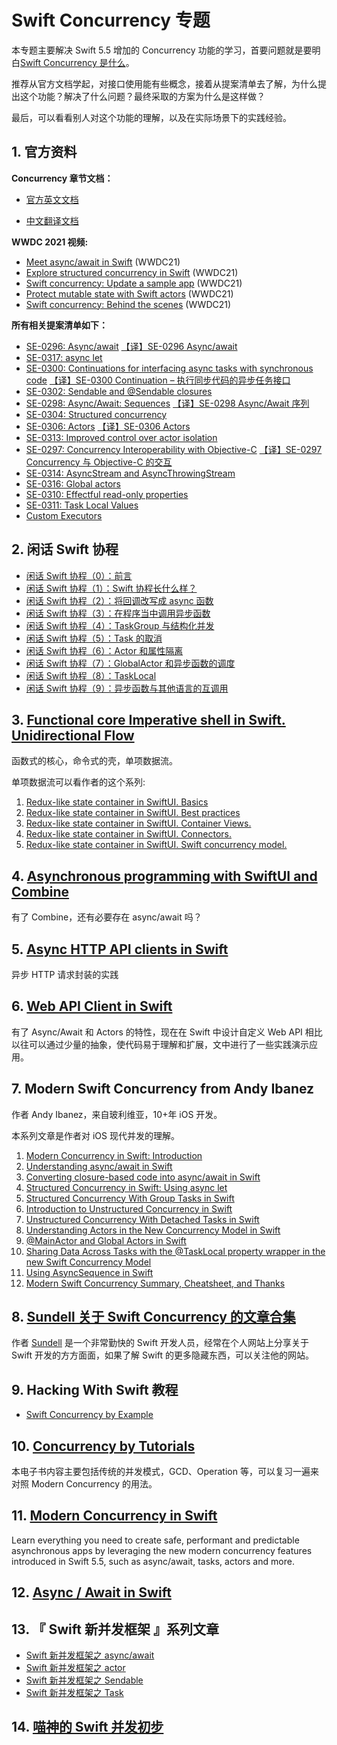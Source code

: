 # Swift Concurrency 专题

本专题主要解决 Swift 5.5 增加的 Concurrency 功能的学习，首要问题就是要明白[Swift Concurrency 是什么](https://github.com/KwaiAppTeam/SwiftPamphletApp/issues/63)。

推荐从官方文档学起，对接口使用能有些概念，接着从提案清单去了解，为什么提出这个功能？解决了什么问题？最终采取的方案为什么是这样做？

最后，可以看看别人对这个功能的理解，以及在实际场景下的实践经验。

## 1. 官方资料

**Concurrency 章节文档：**

- [官方英文文档](https://docs.swift.org/swift-book/LanguageGuide/Concurrency.html)

- [中文翻译文档](https://swiftgg.gitbook.io/swift/swift-jiao-cheng/28_concurrency)

**WWDC 2021 视频:**

- [Meet async/await in Swift](https://developer.apple.com/videos/play/wwdc2021/10132/) (WWDC21)
- [Explore structured concurrency in Swift](https://developer.apple.com/videos/play/wwdc2021/10134/) (WWDC21)
- [Swift concurrency: Update a sample app](https://developer.apple.com/videos/play/wwdc2021/10194/) (WWDC21)
- [Protect mutable state with Swift actors](https://developer.apple.com/videos/play/wwdc2021/10133/) (WWDC21)
- [Swift concurrency: Behind the scenes](https://developer.apple.com/videos/play/wwdc2021/10254/) (WWDC21)

**所有相关提案清单如下：**

- [SE-0296: Async/await](https://github.com/apple/swift-evolution/blob/main/proposals/0296-async-await.md) [【译】SE-0296 Async/await](https://kemchenj.github.io/2021-03-06/)
- [SE-0317: async let](https://github.com/apple/swift-evolution/blob/main/proposals/0317-async-let.md)
- [SE-0300: Continuations for interfacing async tasks with synchronous code](https://github.com/apple/swift-evolution/blob/main/proposals/0300-continuation.md) [【译】SE-0300 Continuation – 执行同步代码的异步任务接口](https://kemchenj.github.io/2021-03-31/)
- [SE-0302: Sendable and @Sendable closures](https://github.com/apple/swift-evolution/blob/main/proposals/0302-concurrent-value-and-concurrent-closures.md)
- [SE-0298: Async/Await: Sequences](https://github.com/apple/swift-evolution/blob/main/proposals/0298-asyncsequence.md) [【译】SE-0298 Async/Await 序列](https://kemchenj.github.io/2021-03-10/)
- [SE-0304: Structured concurrency](https://github.com/apple/swift-evolution/blob/main/proposals/0304-structured-concurrency.md)
- [SE-0306: Actors](https://github.com/apple/swift-evolution/blob/main/proposals/0306-actors.md) [【译】SE-0306 Actors](https://kemchenj.github.io/2021-04-25/)
- [SE-0313: Improved control over actor isolation](https://github.com/apple/swift-evolution/blob/main/proposals/0313-actor-isolation-control.md)
- [SE-0297: Concurrency Interoperability with Objective-C](https://github.com/apple/swift-evolution/blob/main/proposals/0297-concurrency-objc.md) [【译】SE-0297 Concurrency 与 Objective-C 的交互](https://kemchenj.github.io/2021-03-07/)
- [SE-0314: AsyncStream and AsyncThrowingStream](https://github.com/apple/swift-evolution/blob/main/proposals/0314-async-stream.md)
- [SE-0316: Global actors](https://github.com/apple/swift-evolution/blob/main/proposals/0316-global-actors.md)
- [SE-0310: Effectful read-only properties](https://github.com/apple/swift-evolution/blob/main/proposals/0310-effectful-readonly-properties.md)
- [SE-0311: Task Local Values](https://github.com/apple/swift-evolution/blob/main/proposals/0311-task-locals.md)
- [Custom Executors](https://forums.swift.org/t/support-custom-executors-in-swift-concurrency/44425)

## 2. 闲话 Swift 协程

- [闲话 Swift 协程（0）：前言](https://www.bennyhuo.com/2021/10/11/swift-coroutines-README/)
- [闲话 Swift 协程（1）：Swift 协程长什么样？](https://www.bennyhuo.com/2021/10/11/swift-coroutines-01-intro/)
- [闲话 Swift 协程（2）：将回调改写成 async 函数](https://www.bennyhuo.com/2021/10/13/swift-coroutines-02-wrap-callback/)
- [闲话 Swift 协程（3）：在程序当中调用异步函数](https://www.bennyhuo.com/2022/01/21/swift-coroutines-03-call-async-func/)
- [闲话 Swift 协程（4）：TaskGroup 与结构化并发](https://www.bennyhuo.com/2022/01/22/swift-coroutines-04-structured-concurrency/)
- [闲话 Swift 协程（5）：Task 的取消](https://www.bennyhuo.com/2022/01/28/swift-coroutines-05-cancellation/)
- [闲话 Swift 协程（6）：Actor 和属性隔离](https://www.bennyhuo.com/2022/02/12/swift-coroutines-06-actor/)
- [闲话 Swift 协程（7）：GlobalActor 和异步函数的调度](https://www.bennyhuo.com/2022/02/12/swift-coroutines-07-globalactor/)
- [闲话 Swift 协程（8）：TaskLocal](https://www.bennyhuo.com/2022/02/12/swift-coroutines-08-tasklocal/)
- [闲话 Swift 协程（9）：异步函数与其他语言的互调用](https://www.bennyhuo.com/2022/02/16/swift-coroutines-09-interop/)

## 3. [Functional core Imperative shell in Swift. Unidirectional Flow](https://swiftwithmajid.com/2022/03/16/functional-core-imperative-shell-in-swift-unidirectional-flow)

函数式的核心，命令式的壳，单项数据流。

单项数据流可以看作者的这个系列:

1. [Redux-like state container in SwiftUI. Basics](https://swiftwithmajid.com/2019/09/18/redux-like-state-container-in-swiftui/)
2. [Redux-like state container in SwiftUI. Best practices](https://swiftwithmajid.com/2019/09/25/redux-like-state-container-in-swiftui-part2/)
3. [Redux-like state container in SwiftUI. Container Views.](https://swiftwithmajid.com/2019/10/02/redux-like-state-container-in-swiftui-part3/)
4. [Redux-like state container in SwiftUI. Connectors.](https://swiftwithmajid.com/2021/02/03/redux-like-state-container-in-swiftui-part4/)
5. [Redux-like state container in SwiftUI. Swift concurrency model.](https://swiftwithmajid.com/2022/02/17/redux-like-state-container-in-swiftui-part5/)

## 4. [Asynchronous programming with SwiftUI and Combine](https://peterfriese.dev/posts/combine-vs-async)

有了 Combine，还有必要存在 async/await 吗？

## 5. [Async HTTP API clients in Swift](https://theswiftdev.com/async-http-api-clients-in-swift/)

异步 HTTP 请求封装的实践

## 6. [Web API Client in Swift](https://kean.blog/post/new-api-client)

有了 Async/Await 和 Actors 的特性，现在在 Swift 中设计自定义 Web API 相比以往可以通过少量的抽象，使代码易于理解和扩展，文中进行了一些实践演示应用。

## 7. Modern Swift Concurrency from Andy Ibanez

作者 Andy Ibanez，来自玻利维亚，10+年 iOS 开发。

本系列文章是作者对 iOS 现代并发的理解。

1. [Modern Concurrency in Swift: Introduction](https://www.andyibanez.com/posts/modern-concurrency-in-swift-introduction/)
2. [Understanding async/await in Swift](https://www.andyibanez.com/posts/understanding-async-await-in-swift/)
3. [Converting closure-based code into async/await in Swift](https://www.andyibanez.com/posts/converting-closure-based-code-into-async-await-in-swift/)
4. [Structured Concurrency in Swift: Using async let](https://www.andyibanez.com/posts/structured-concurrency-in-swift-using-async-let/)
5. [Structured Concurrency With Group Tasks in Swift](https://www.andyibanez.com/posts/structured-concurrency-with-group-tasks-in-swift/)
6. [Introduction to Unstructured Concurrency in Swift](https://www.andyibanez.com/posts/introduction-to-unstructured-concurrency-in-swift/)
7. [Unstructured Concurrency With Detached Tasks in Swift](https://www.andyibanez.com/posts/unstructured-concurrency-with-detached-tasks-in-swift/)
8. [Understanding Actors in the New Concurrency Model in Swift](https://www.andyibanez.com/posts/understanding-actors-in-the-new-concurrency-model-in-swift/)
9. [@MainActor and Global Actors in Swift](https://www.andyibanez.com/posts/mainactor-and-global-actors-in-swift/)
10. [Sharing Data Across Tasks with the @TaskLocal property wrapper in the new Swift Concurrency Model](https://www.andyibanez.com/posts/modern-swift-concurrency-summary-cheatsheet-thanks/posts/sharing-data-across-tasks-tasklocal-new-swift-concurrency-model)
11. [Using AsyncSequence in Swift](https://www.andyibanez.com/posts/using-asyncsequence-in-swift/)
12. [Modern Swift Concurrency Summary, Cheatsheet, and Thanks](https://www.andyibanez.com/posts/modern-swift-concurrency-summary-cheatsheet-thanks/)

## 8. [Sundell 关于 Swift Concurrency 的文章合集](https://www.swiftbysundell.com/discover/concurrency/)

作者 [Sundell](https://www.swiftbysundell.com/) 是一个非常勤快的 Swift 开发人员，经常在个人网站上分享关于 Swift 开发的方方面面，如果了解 Swift 的更多隐藏东西，可以关注他的网站。

## 9. Hacking With Swift 教程

- [Swift Concurrency by Example](https://www.hackingwithswift.com/quick-start/concurrency/)

## 10. [Concurrency by Tutorials](https://www.raywenderlich.com/books/concurrency-by-tutorials)

本电子书内容主要包括传统的并发模式，GCD、Operation 等，可以复习一遍来对照 Modern Concurrency 的用法。

## 11. [Modern Concurrency in Swift](https://www.raywenderlich.com/28971664-announcing-modern-concurrency-in-swift-first-edition)

Learn everything you need to create safe, performant and predictable asynchronous apps by leveraging the new modern concurrency features introduced in Swift 5.5, such as async/await, tasks, actors and more.

## 12. [Async / Await in Swift](https://jayeshkawli.ghost.io/async-await-in-swift/)

## 13. 『 Swift 新并发框架 』系列文章

- [Swift 新并发框架之 async/await](https://juejin.cn/post/7076733264798416926)
- [Swift 新并发框架之 actor](https://juejin.cn/post/7076738494869012494)
- [Swift 新并发框架之 Sendable](https://juejin.cn/post/7076741945820872717/)
- [Swift 新并发框架之 Task](https://juejin.cn/post/7084640887250092062/)

## 14. [喵神的 Swift 并发初步](https://onevcat.com/2021/07/swift-concurrency/)

